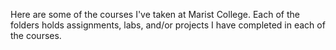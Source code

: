 Here are some of the courses I've taken at Marist College. Each of the folders holds assignments, labs, and/or projects I have completed in each of the courses.
